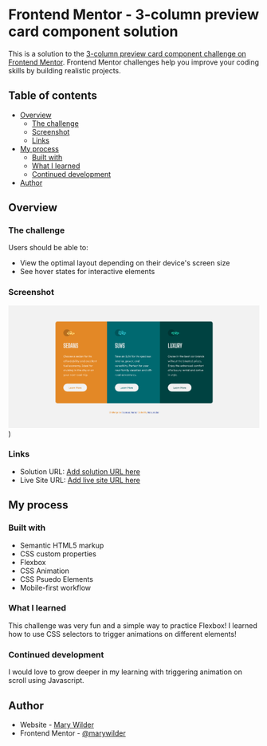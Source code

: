 # Frontend Mentor - 3-column preview card component solution

This is a solution to the [3-column preview card component challenge on Frontend Mentor](https://www.frontendmentor.io/challenges/3column-preview-card-component-pH92eAR2-). Frontend Mentor challenges help you improve your coding skills by building realistic projects. 

## Table of contents

- [Overview](#overview)
  - [The challenge](#the-challenge)
  - [Screenshot](#screenshot)
  - [Links](#links)
- [My process](#my-process)
  - [Built with](#built-with)
  - [What I learned](#what-i-learned)
  - [Continued development](#continued-development)
- [Author](#author)

## Overview

### The challenge

Users should be able to:

- View the optimal layout depending on their device's screen size
- See hover states for interactive elements

### Screenshot

![](./images/screenshot.png))


### Links

- Solution URL: [Add solution URL here](https://your-solution-url.com)
- Live Site URL: [Add live site URL here](https://your-live-site-url.com)

## My process

### Built with

- Semantic HTML5 markup
- CSS custom properties
- Flexbox
- CSS Animation
- CSS Psuedo Elements
- Mobile-first workflow

### What I learned

This challenge was very fun and a simple way to practice Flexbox!
I learned how to use CSS selectors to trigger animations on different elements!

### Continued development

I would love to grow deeper in my learning with triggering animation on scroll using Javascript. 

## Author

- Website - [Mary Wilder](https://www.your-site.com)
- Frontend Mentor - [@marywilder](https://www.frontendmentor.io/profile/marywilder)
